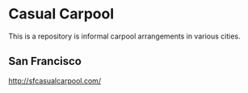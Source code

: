 # Casual Carpool

This is a repository is informal carpool arrangements in various cities.

## San Francisco

http://sfcasualcarpool.com/
